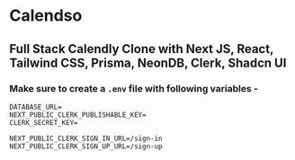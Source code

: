 # Calendso
## Full Stack Calendly Clone with Next JS, React, Tailwind CSS, Prisma, NeonDB, Clerk, Shadcn UI

### Make sure to create a `.env` file with following variables -

```
DATABASE_URL=
NEXT_PUBLIC_CLERK_PUBLISHABLE_KEY=
CLERK_SECRET_KEY=

NEXT_PUBLIC_CLERK_SIGN_IN_URL=/sign-in
NEXT_PUBLIC_CLERK_SIGN_UP_URL=/sign-up
```
